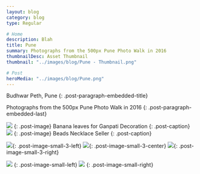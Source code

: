 ```yaml
---
layout: blog
category: blog
type: Regular

# Home
description: Blah
title: Pune
summary: Photographs from the 500px Pune Photo Walk in 2016
thumbnailDesc: Asset Thumbnail
thumbnail: "../images/blog/Pune - Thumbnail.png"

# Post
heroMedia: "../images/blog/Pune.png"
---
```


Budhwar Peth, Pune
{: .post-paragraph-embedded-title}

Photographs from the 500px Pune Photo Walk in 2016
{: .post-paragraph-embedded-last}

<img src="https://i.imgur.com/RhWjChg.jpg">
{: .post-image} 
Banana leaves for Ganpati Decoration
{: .post-caption}

<img src="https://i.imgur.com/gAZrqCD.jpg">
{: .post-image} 
Beads Necklace Seller
{: .post-caption}

<img src="https://i.imgur.com/GxGYfUC.png">{: .post-image-small-3-left}
<img src="https://i.imgur.com/Ve9XlO0.png">{: .post-image-small-3-center}
<img src="https://i.imgur.com/76L3HEe.png">{: .post-image-small-3-right}

<img src="https://i.imgur.com/0tU2UNc.png">
{: .post-image-small-left} 

<img src="https://i.imgur.com/AS1Q3FM.png">
{: .post-image-small-right} 














